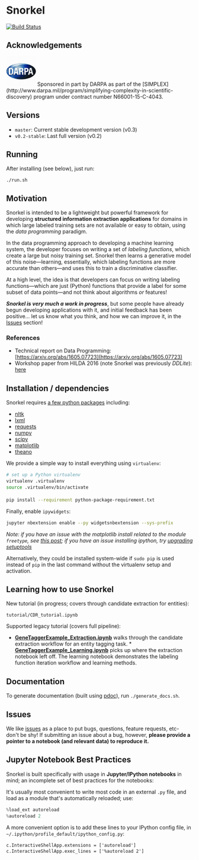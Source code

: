 # Snorkel

[![Build Status](https://travis-ci.org/HazyResearch/snorkel.svg?branch=master)](https://travis-ci.org/HazyResearch/snorkel)

## Acknowledgements
<img src="figs/darpa.JPG" width="80" height="80" />
Sponsored in part by DARPA as part of the [SIMPLEX](http://www.darpa.mil/program/simplifying-complexity-in-scientific-discovery) program under contract number N66001-15-C-4043.

## Versions
* `master`: Current stable development version (v0.3)
* `v0.2-stable`: Last full version (v0.2)

## Running
After installing (see below), just run:
```
./run.sh
```

## Motivation
Snorkel is intended to be a lightweight but powerful framework for developing **structured information extraction applications** for domains in which large labeled training sets are not available or easy to obtain, using the _data programming_ paradigm.

In the data programming approach to developing a machine learning system, the developer focuses on writing a set of _labeling functions_, which create a large but noisy training set. Snorkel then learns a generative model of this noise&mdash;learning, essentially, which labeling functions are more accurate than others&mdash;and uses this to train a discriminative classifier.

At a high level, the idea is that developers can focus on writing labeling functions&mdash;which are just (Python) functions that provide a label for some subset of data points&mdash;and not think about algorithms _or_ features!

**_Snorkel is very much a work in progress_**, but some people have already begun developing applications with it, and initial feedback has been positive... let us know what you think, and how we can improve it, in the [Issues](https://github.com/HazyResearch/ddlite/issues) section!

### References
* Technical report on Data Programming: [https://arxiv.org/abs/1605.07723](https://arxiv.org/abs/1605.07723)
* Workshop paper from HILDA 2016 (note Snorkel was previously _DDLite_): [here](http://cs.stanford.edu/people/chrismre/papers/DDL_HILDA_2016.pdf)

## Installation / dependencies

Snorkel requires [a few python packages](python-package-requirement.txt) including:

* [nltk](http://www.nltk.org/install.html)
* [lxml](http://lxml.de/installation.html)
* [requests](http://docs.python-requests.org/en/master/user/install/#install)
* [numpy](http://docs.scipy.org/doc/numpy-1.10.1/user/install.html)
* [scipy](http://www.scipy.org/install.html)
* [matplotlib](http://matplotlib.org/users/installing.html)
* [theano](http://deeplearning.net/software/theano/install.html)

We provide a simple way to install everything using `virtualenv`:

```bash
# set up a Python virtualenv
virtualenv .virtualenv
source .virtualenv/bin/activate

pip install --requirement python-package-requirement.txt
```

Finally, enable `ipywidgets`:
```bash
jupyter nbextension enable --py widgetsnbextension --sys-prefix
```

*Note: if you have an issue with the matplotlib install related to the module `freetype`, see [this post](http://stackoverflow.com/questions/20533426/ubuntu-running-pip-install-gives-error-the-following-required-packages-can-no); if you have an issue installing ipython, try [upgrading setuptools](http://stackoverflow.com/questions/35943606/error-on-installing-ipython-for-python-3-sys-platform-darwin-and-platform)*

Alternatively, they could be installed system-wide if `sudo pip` is used instead of `pip` in the last command without the virtualenv setup and activation.

## Learning how to use Snorkel
New tutorial (in progress; covers through candidate extraction for entities):
```
tutorial/CDR_tutorial.ipynb
```

Supported legacy tutorial (covers full pipeline):
 * **[GeneTaggerExample_Extraction.ipynb](https://github.com/HazyResearch/ddlite/blob/master/examples/GeneTaggerExample_Extraction.ipynb)** walks through the candidate extraction workflow for an entity tagging task. * **[GeneTaggerExample_Learning.ipynb](https://github.com/HazyResearch/ddlite/blob/master/examples/GeneTaggerExample_Learning.ipynb)** picks up where the extraction notebook left off. The learning notebook demonstrates the labeling function iteration workflow and learning methods.

## Documentation
To generate documentation (built using [pdoc](https://github.com/BurntSushi/pdoc)), run `./generate_docs.sh`.

## Issues
We like [issues](https://github.com/HazyResearch/snorkel/issues) as a place to put bugs, questions, feature requests, etc- don't be shy!
If submitting an issue about a bug, however, **please provide a pointer to a notebook (and relevant data) to reproduce it.**

## Jupyter Notebook Best Practices

Snorkel is built specifically with usage in **Jupyter/IPython notebooks** in mind; an incomplete set of best practices for the notebooks:

It's usually most convenient to write most code in an external `.py` file, and load as a module that's automatically reloaded; use:
```python
%load_ext autoreload
%autoreload 2
```
A more convenient option is to add these lines to your IPython config file, in `~/.ipython/profile_default/ipython_config.py`:
```
c.InteractiveShellApp.extensions = ['autoreload']     
c.InteractiveShellApp.exec_lines = ['%autoreload 2']
```

